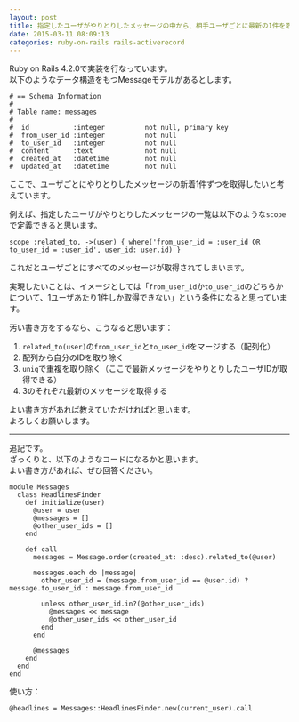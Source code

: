 ```yaml
---
layout: post
title: 指定したユーザがやりとりしたメッセージの中から、相手ユーザごとに最新の1件を取得したい
date: 2015-03-11 08:09:13
categories: ruby-on-rails rails-activerecord
---
```

<!-- {% raw %} -->
<p>Ruby on Rails 4.2.0で実装を行なっています。<br>
以下のようなデータ構造をもつMessageモデルがあるとします。</p>

<pre><code># == Schema Information
#
# Table name: messages
#
#  id           :integer          not null, primary key
#  from_user_id :integer          not null
#  to_user_id   :integer          not null
#  content      :text             not null
#  created_at   :datetime         not null
#  updated_at   :datetime         not null
</code></pre>

<p>ここで、ユーザごとにやりとりしたメッセージの新着1件ずつを取得したいと考えています。</p>

<p>例えば、指定したユーザがやりとりしたメッセージの一覧は以下のような<code>scope</code>で定義できると思います。</p>

<pre><code>scope :related_to, -&gt;(user) { where('from_user_id = :user_id OR to_user_id = :user_id', user_id: user.id) }
</code></pre>

<p>これだとユーザごとにすべてのメッセージが取得されてしまいます。</p>

<p>実現したいことは、イメージとしては「<code>from_user_id</code>か<code>to_user_id</code>のどちらかについて、1ユーザあたり1件しか取得できない」という条件になると思っています。</p>

<p>汚い書き方をするなら、こうなると思います：</p>

<ol>
<li><code>related_to(user)</code>の<code>from_user_id</code>と<code>to_user_id</code>をマージする（配列化）</li>
<li>配列から自分のIDを取り除く</li>
<li><code>uniq</code>で重複を取り除く（ここで最新メッセージをやりとりしたユーザIDが取得できる）</li>
<li>3のそれぞれ最新のメッセージを取得する</li>
</ol>

<p>よい書き方があれば教えていただければと思います。<br>
よろしくお願いします。</p>

<hr>

<p>追記です。<br>
ざっくりと、以下のようなコードになるかと思います。<br>
よい書き方があれば、ぜひ回答ください。</p>

<pre><code>module Messages
  class HeadlinesFinder
    def initialize(user)
      @user = user
      @messages = []
      @other_user_ids = []
    end

    def call
      messages = Message.order(created_at: :desc).related_to(@user)

      messages.each do |message|
        other_user_id = (message.from_user_id == @user.id) ? message.to_user_id : message.from_user_id

        unless other_user_id.in?(@other_user_ids)
          @messages &lt;&lt; message
          @other_user_ids &lt;&lt; other_user_id
        end
      end

      @messages
    end
  end
end
</code></pre>

<p>使い方：</p>

<pre><code>@headlines = Messages::HeadlinesFinder.new(current_user).call
</code></pre>
<!-- {% endraw %} -->
